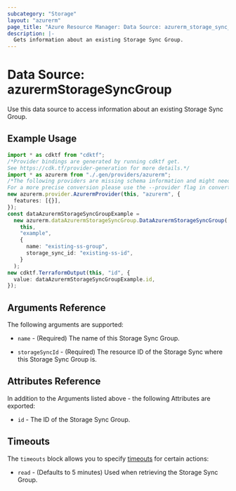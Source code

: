 ```yaml
---
subcategory: "Storage"
layout: "azurerm"
page_title: "Azure Resource Manager: Data Source: azurerm_storage_sync_group"
description: |-
  Gets information about an existing Storage Sync Group.
---
```


# Data Source: azurermStorageSyncGroup

Use this data source to access information about an existing Storage Sync Group.

## Example Usage

```typescript
import * as cdktf from "cdktf";
/*Provider bindings are generated by running cdktf get.
See https://cdk.tf/provider-generation for more details.*/
import * as azurerm from "./.gen/providers/azurerm";
/*The following providers are missing schema information and might need manual adjustments to synthesize correctly: azurerm.
For a more precise conversion please use the --provider flag in convert.*/
new azurerm.provider.AzurermProvider(this, "azurerm", {
  features: [{}],
});
const dataAzurermStorageSyncGroupExample =
  new azurerm.dataAzurermStorageSyncGroup.DataAzurermStorageSyncGroup(
    this,
    "example",
    {
      name: "existing-ss-group",
      storage_sync_id: "existing-ss-id",
    }
  );
new cdktf.TerraformOutput(this, "id", {
  value: dataAzurermStorageSyncGroupExample.id,
});

```

## Arguments Reference

The following arguments are supported:

*   `name` - (Required) The name of this Storage Sync Group.

*   `storageSyncId` - (Required) The resource ID of the Storage Sync where this Storage Sync Group is.

## Attributes Reference

In addition to the Arguments listed above - the following Attributes are exported:

* `id` - The ID of the Storage Sync Group.

## Timeouts

The `timeouts` block allows you to specify [timeouts](https://www.terraform.io/language/resources/syntax#operation-timeouts) for certain actions:

* `read` - (Defaults to 5 minutes) Used when retrieving the Storage Sync Group.
